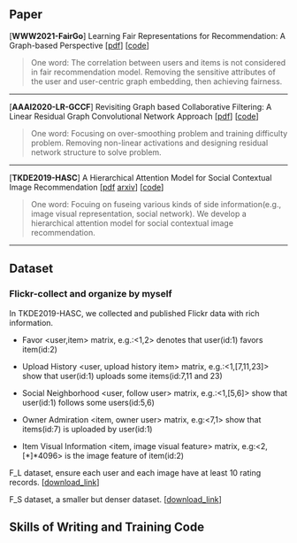 ## Paper
\[**WWW2021-FairGo**\] Learning Fair Representations for Recommendation: A Graph-based Perspective \[[pdf](https://arxiv.org/abs/2102.09140)\] \[[code](https://github.com/newlei/FairGo)\] 

> One word:
The correlation between users and items is not considered in fair recommendation model. Removing the sensitive attributes of the user and user-centric graph embedding, then achieving fairness.
---
\[**AAAI2020-LR-GCCF**\] Revisiting Graph based Collaborative Filtering: A Linear Residual Graph Convolutional Network Approach \[[pdf](https://arxiv.org/abs/2001.10167)\] \[[code](https://github.com/newlei/FairGo)\]

> One word: Focusing on over-smoothing problem and  training difficulty problem. Removing non-linear activations and designing residual network structure to solve problem.
---
\[**TKDE2019-HASC**\] A Hierarchical Attention Model for Social Contextual Image Recommendation \[[pdf](https://ieeexplore.ieee.org/document/8700213) [arxiv](https://arxiv.org/abs/1806.00723)\] \[[code](https://github.com/newlei/HASC)\]

> One word: Focuing on fuseing various kinds of side information(e.g., image visual representation, social network). We develop a hierarchical attention model for social contextual image recommendation.
---
## Dataset
### Flickr-collect and organize by myself
In TKDE2019-HASC, we collected and published Flickr data with rich information.

- Favor <user,item> matrix, e.g.:<1,2> denotes that user(id:1) favors item(id:2)

- Upload History <user, upload history item> matrix, e.g.:<1,[7,11,23]> show that user(id:1) uploads some items(id:7,11 and 23)

- Social Neighborhood <user, follow user> matrix, e.g.:<1,[5,6]> show that user(id:1) follows some users(id:5,6)

- Owner Admiration <item, owner user> matrix, e.g:<7,1> show that items(id:7) is uploaded by user(id:1)

- Item Visual Information <item, image visual feature> matrix, e.g:<2,[*]*4096> is the image feature of item(id:2)

F_L dataset, ensure each user and each image have at least 10 rating records. \[[download_link](https://mailhfuteducn-my.sharepoint.com/personal/chenlei_2016_mail_hfut_edu_cn/_layouts/15/onedrive.aspx?id=%2Fpersonal%2Fchenlei%5F2016%5Fmail%5Fhfut%5Fedu%5Fcn%2FDocuments%2Fpaper%2FshareFile%2FHASC&originalPath=aHR0cHM6Ly9tYWlsaGZ1dGVkdWNuLW15LnNoYXJlcG9pbnQuY29tLzpmOi9nL3BlcnNvbmFsL2NoZW5sZWlfMjAxNl9tYWlsX2hmdXRfZWR1X2NuL0Vscmd0Yy02aS1OSXZlRVBteDlZcWVzQkNTVUM4UWdSaVZuNUlPLVFiSWFheEE_cnRpbWU9UTJxbzBuVGMyRWc)\]

F_S dataset, a smaller but denser dataset. \[[download_link](https://mailhfuteducn-my.sharepoint.com/personal/chenlei_2016_mail_hfut_edu_cn/_layouts/15/onedrive.aspx?id=%2Fpersonal%2Fchenlei%5F2016%5Fmail%5Fhfut%5Fedu%5Fcn%2FDocuments%2Fpaper%2FshareFile%2FHASC&originalPath=aHR0cHM6Ly9tYWlsaGZ1dGVkdWNuLW15LnNoYXJlcG9pbnQuY29tLzpmOi9nL3BlcnNvbmFsL2NoZW5sZWlfMjAxNl9tYWlsX2hmdXRfZWR1X2NuL0Vscmd0Yy02aS1OSXZlRVBteDlZcWVzQkNTVUM4UWdSaVZuNUlPLVFiSWFheEE_cnRpbWU9UTJxbzBuVGMyRWc)\]

## Skills of Writing and Training Code



<!-- ## Welcome to GitHub Pages

You can use the [editor on GitHub](https://github.com/newlei/chenlei.github.io/edit/gh-pages/index.md) to maintain and preview the content for your website in Markdown files.

Whenever you commit to this repository, GitHub Pages will run [Jekyll](https://jekyllrb.com/) to rebuild the pages in your site, from the content in your Markdown files.

### Markdown

Markdown is a lightweight and easy-to-use syntax for styling your writing. It includes conventions for

```markdown
Syntax highlighted code block

# Header 1
## Header 2
### Header 3

- Bulleted
- List

1. Numbered
2. List

**Bold** and _Italic_ and `Code` text

[Link](url) and ![Image](src)
```

For more details see [GitHub Flavored Markdown](https://guides.github.com/features/mastering-markdown/).

### Jekyll Themes

Your Pages site will use the layout and styles from the Jekyll theme you have selected in your [repository settings](https://github.com/newlei/chenlei.github.io/settings). The name of this theme is saved in the Jekyll `_config.yml` configuration file.

### Support or Contact

Having trouble with Pages? Check out our [documentation](https://docs.github.com/categories/github-pages-basics/) or [contact support](https://support.github.com/contact) and we’ll help you sort it out. -->
